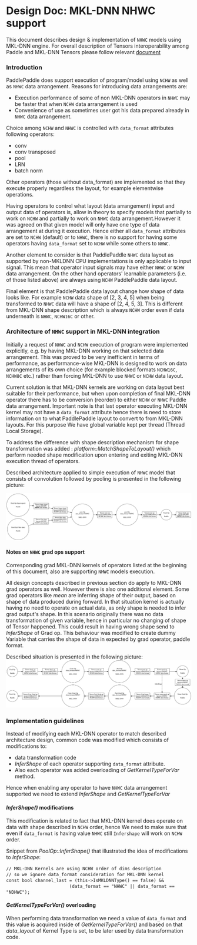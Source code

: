 # Design Doc: MKL-DNN NHWC support

This document describes design & implementation of ``NHWC`` models using MKL-DNN engine. For overall
description of Tensors interoperability among Paddle and MKL-DNN Tensors please follow relevant [document](../data_transformation/data_transform.md)

### Introduction

PaddlePaddle does support execution of program/model using ``NCHW`` as well as ``NHWC`` data arrangement. Reasons for introducing data arrangements are:
* Execution performance of some of non MKL-DNN operators in ``NHWC`` may be faster that when ``NCHW`` data arrangement is used 
* Convenience of use as sometimes user got his data prepared already in ``NHWC`` data arrangement.

Choice among ``NCHW`` and ``NHWC`` is controlled with ``data_format`` attributes following operators:
* conv
* conv transposed
* pool
* LRN
* batch norm

Other operators (those without data_format) are implemented so that they execute properly regardless the layout, for example elementwise operations.

Having operators to control what layout (data arrangement) input and output data of operators is, allow
in theory to specify models that partially to work on ``NCHW`` and partially to work on ``NHWC`` data arrangement.However it was agreed on that given model will only have one type of data arrangement at during it execution. 
Hence either all ``data_format`` attributes are set to ``NCHW`` (default) or to ``NHWC``, there is no support for having some operators having ``data_format`` set to ``NCHW`` while some others to ``NHWC``.

Another element to consider is that PaddlePaddle ``NHWC`` data layout as supported by non-MKLDNN CPU implementations is only applicable to input signal. This mean that operator input signals may have either ``NHWC`` or ``NCHW`` data arrangement. On the other hand operators' learnable parameters (i.e. of those listed above) are always using ``NCHW`` PaddlePaddle data layout.

Final element is that PaddlePaddle data layout change how shape of data looks like. For example ``NCHW`` data shape of [2, 3, 4, 5] when being transformed to ``NHWC`` data will have a shape of [2, 4, 5, 3]. This is different from MKL-DNN shape description which is always ``NCHW`` order even if data underneath is ``NHWC``, ``NCHW16C`` or other.

### Architecture of ``NHWC`` support in MKL-DNN integration

Initially a request of ``NHWC`` and ``NCHW`` execution of program were implemented explicitly, e.g. by having MKL-DNN working on that selected data arrangement. This was proved to be very inefficient in terms of performance, as
performance-wise MKL-DNN is designed to work on data arrangements of its own choice (for example blocked formats ``NCHW16C``, ``NCHW8C`` etc.) rather than forcing MKL-DNN to use ``NHWC`` or ``NCHW`` data layout. 

Current solution is that MKL-DNN kernels are working on data layout best suitable for their performance, but
when upon completion of final MKL-DNN operator there has to be conversion (reorder) to either ``NCHW`` or ``NHWC`` Paddle data arrangement. Important note is that last operator executing MKL-DNN kernel may not have a ``data_format`` attribute hence there is need to store information on to what PaddlePaddle layout to convert to from MKL-DNN layouts. For this purpose We have global variable kept per thread (Thread Local Storage).

To address the difference with shape description mechanism for shape transformation was added : *platform::MatchShapeToLayout()* which perform needed shape modification upon entering and exiting MKL-DNN execution thread of operators. 

Described architecture applied to simple execution of ``NHWC`` model that consists of convolution followed by pooling is presented in the following picture:

![](images/nhwc.svg)


#### Notes on ``NHWC`` grad ops support

Corresponding grad MKL-DNN kernels of operators listed at the beginning of this document, also are supporting 
``NHWC`` models execution.

All design concepts described in previous section do apply to MKL-DNN grad operators as well. However there
is also one additional element. Some grad operators like *mean* are inferring shape of their output, based on
shape of data produced during forward. In that situation kernel is actually having no need to operate on actual data, as only shape is needed to infer grad output's shape. In this scenario originally there was no data transformation of given variable, hence in particular no changing of shape of Tensor happened. This could result in having wrong shape send to *InferShape* of Grad op. This behaviour was modified to create dummy Variable that carries the shape of data in expected by grad operator, paddle format.

Described situation is presented in the following picture:
![](images/nhwc-grad.svg)

### Implementation guidelines

Instead of modifying each MKL-DNN operator to match described architecture design, common code was modified which consists of modifications to:
* data transformation code
* *InferShape* of each operator supporting  ``data_format`` attribute. 
* Also each operator was added overloading of *GetKernelTypeForVar* method.

Hence when enabling any operator to have ``NHWC`` data arrangement supported we need to extend *InferShape* and *GetKernelTypeForVar*

#### *InferShape()* modifications
This modification is related to fact that MKL-DNN kernel does operate on data with shape described in ``NCHW`` 
order, hence We need to make sure that even if ``data_format`` is having value ``NHWC`` still ``Infershape`` will work on ``NCHW`` order.  

Snippet from *PoolOp::InferShape()* that illustrated the idea of modifications to *InferShape*:

    // MKL-DNN Kernels are using NCHW order of dims description
    // so we ignore data_format consideration for MKL-DNN kernel
    const bool channel_last = (this->IsMKLDNNType() == false) &&
                            (data_format == "NHWC" || data_format == "NDHWC");

#### *GetKernelTypeForVar()* overloading

When performing data transformation we need a value of ``data_format`` and this value is acquired
inside of *GetKernelTypeForVar()* and based on that *data_layout* of Kernel Type is set, to be later
used by data transformation code.
